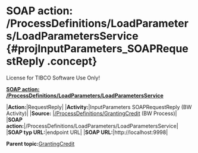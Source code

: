 # SOAP action: /ProcessDefinitions/LoadParameters/LoadParametersService {#projInputParameters_SOAPRequestReply .concept}

License for TIBCO Software Use Only!

**[SOAP action: /ProcessDefinitions/LoadParameters/LoadParametersService](../msgs/dest_Id126.md)**

|**Action:**|RequestReply|
|**Activity:**|InputParameters SOAPRequestReply \(BW Activity\)|
|**Source:** |[/ProcessDefinitions/GrantingCredit](../../../projects/GrantingCredit/ProcessDefinitions/GrantingCredit.process.md) \(BW Process\)|
|**SOAP action:**|/ProcessDefinitions/LoadParameters/LoadParametersService|
|**SOAP typ URL:**|endpoint URL|
|**SOAP URL:**|http://localhost:9998|

**Parent topic:**[GrantingCredit](../../../crossref/dest/projs/GrantingCredit.md)

